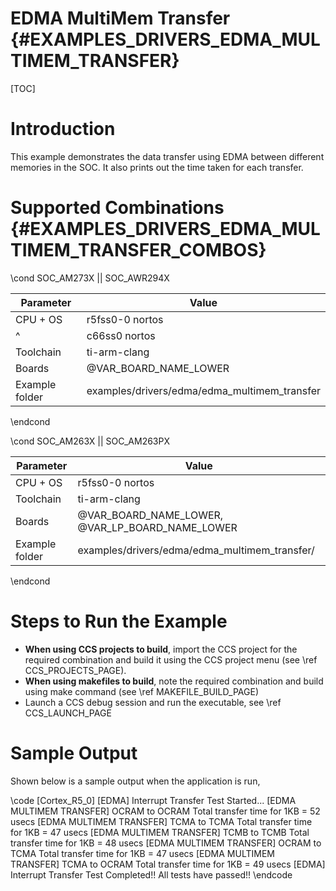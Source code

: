 # EDMA MultiMem Transfer {#EXAMPLES_DRIVERS_EDMA_MULTIMEM_TRANSFER}

[TOC]

# Introduction

This example demonstrates the data transfer using EDMA between different memories in the SOC. It also prints out the time taken for each transfer.


# Supported Combinations {#EXAMPLES_DRIVERS_EDMA_MULTIMEM_TRANSFER_COMBOS}

\cond SOC_AM273X || SOC_AWR294X

 Parameter      | Value
 ---------------|-----------
 CPU + OS       | r5fss0-0 nortos
 ^              | c66ss0 nortos
 Toolchain      | ti-arm-clang
 Boards         | @VAR_BOARD_NAME_LOWER
 Example folder | examples/drivers/edma/edma_multimem_transfer

\endcond

\cond SOC_AM263X || SOC_AM263PX

 Parameter      | Value
 ---------------|-----------
 CPU + OS       | r5fss0-0 nortos
 Toolchain      | ti-arm-clang
 Boards         | @VAR_BOARD_NAME_LOWER, @VAR_LP_BOARD_NAME_LOWER
 Example folder | examples/drivers/edma/edma_multimem_transfer/

\endcond

# Steps to Run the Example

- **When using CCS projects to build**, import the CCS project for the required combination
  and build it using the CCS project menu (see \ref CCS_PROJECTS_PAGE).
- **When using makefiles to build**, note the required combination and build using
  make command (see \ref MAKEFILE_BUILD_PAGE)
- Launch a CCS debug session and run the executable, see \ref CCS_LAUNCH_PAGE

# Sample Output

Shown below is a sample output when the application is run,

\code
[Cortex_R5_0] [EDMA] Interrupt Transfer Test Started...
[EDMA MULTIMEM TRANSFER] OCRAM to OCRAM Total transfer time for 1KB = 52 usecs
[EDMA MULTIMEM TRANSFER] TCMA to TCMA Total transfer time for 1KB = 47 usecs
[EDMA MULTIMEM TRANSFER] TCMB to TCMB Total transfer time for 1KB = 48 usecs
[EDMA MULTIMEM TRANSFER] OCRAM to TCMA Total transfer time for 1KB = 47 usecs
[EDMA MULTIMEM TRANSFER] TCMA to OCRAM Total transfer time for 1KB = 49 usecs
[EDMA] Interrupt Transfer Test Completed!!
All tests have passed!!
\endcode

